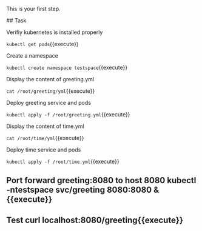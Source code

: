 This is your first step.

## Task

Verifiy kubernetes is installed properly

`kubectl get pods`{{execute}}

Create a namespace

`kubectl create namespace testspace`{{execute}}

Display the content of greeting.yml

`cat /root/greeting/yml`{{execute}}

Deploy greeting service and pods

`kubectl apply -f /root/greeting.yml`{{execute}}

Display the content of time.yml

`cat /root/time/yml`{{execute}}

Deploy time service and pods

`kubectl apply -f /root/time.yml`{{execute}}

## Port forward greeting:8080 to host 8080  kubectl -ntestspace svc/greeting 8080:8080 &{{execute}}

## Test curl localhost:8080/greeting{{execute}}



